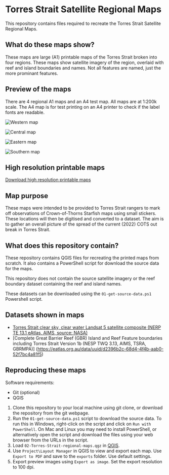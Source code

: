 # Torres Strait Satellite Regional Maps
This repository contains files required to recreate the Torres Strait Satellite Regional Maps.

## What do these maps show?
These maps are large (A1) printable maps of the Torres Strait broken into four regions. 
These maps show satellite imagery of the region, overlaid with reef and island boundaries and
names. Not all features are named, just the more prominant features.

## Preview of the maps
There are 4 regional A1 maps and an A4 test map. All maps are at 1:200k scale. The A4 map
is for test printing on an A4 printer to check if the label fonts are readable.

![Western map](preview/Torres-Strait-Western-Region-Map.jpg)

![Central map](preview/Torres-Strait-Central-Region-Map.jpg)

![Eastern map](preview/Torres-Strait-Eastern-Region-Map.jpg)

![Southern map](preview/Torres-Strait-Eastern-Region-Map.jpg)

## High resolution printable maps
[Download high resolution printable maps](https://nextcloud.eatlas.org.au/apps/sharealias/a/ts-aims-satellite-regional-maps)

## Map purpose
These maps were intended to be provided to Torres Strait rangers to mark off observations of 
Crown-of-Thorns Starfish maps using small stickers. These locations will then be digitised 
and converted to a dataset. The aim is to gather an overall picture of the spread of the current (2022) 
COTS out break in Torres Strait.

## What does this repository contain?
These repository contains QGIS files for recreating the printed maps from scratch. It also contains
a PowerShell script for download the source data for the maps.

This repository does not contain the source satellite imagery or the reef boundary dataset containing the
reef and island names. 

These datasets can be downloaded using the `01-get-source-data.ps1` Powershell script. 

## Datasets shown in maps
- [Torres Strait clear sky, clear water Landsat 5 satellite composite (NERP TE 13.1 eAtlas, AIMS, source: NASA)](https://eatlas.org.au/data/uuid/71c8380e-4cdc-4544-98b6-8a5c328930ad)
- [Complete Great Barrier Reef (GBR) Island and Reef Feature boundaries including Torres Strait Version 1b (NESP TWQ 3.13, AIMS, TSRA, GBRMPA)] 
(https://eatlas.org.au/data/uuid/d2396b2c-68d4-4f4b-aab0-52f7bc4a81f5)

## Reproducing these maps
Software requirements:
- Git (optional)
- QGIS

1. Clone this repository to your local machine using git clone, or download the repository from the
git webpage.
2. Run the `01-get-source-data.ps1` script to download the source data. To
run this in Windows, right-click on the script and click on `Run with PowerShell`. On Mac and
Linux you may need to install PowerShell, or alternatively open the script and download the
files using your web browser from the URLs in the script.
3. Load `02-Torres-Strait-regional-maps.qgz` in [QGIS](https://www.qgis.org/).
4. Use `Project\Layout Manager` in QGIS to view and export each map. Use `Export to PDF` and 
save to the `exports` folder. Use default settings.
5. Export preview images using `Export as image`. Set the export resolution to 100 dpi.


